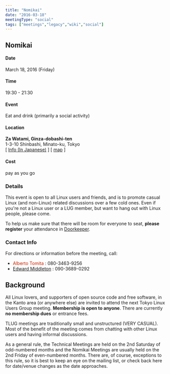 ```yaml
---
title: "Nomikai"
date: "2016-03-18"
meetingType: "social"
tags: ["meetings","legacy","wiki","social"]
---
```


<h2 id="nomikai">Nomikai</h2>
<h4 id="date">Date</h4>
<p>March 18, 2016 (Friday)</p>
<h4 id="time">Time</h4>
<p>19:30 - 21:30</p>
<h4 id="event">Event</h4>
<p>Eat and drink (primarily a social activity)</p>
<h4 id="location">Location</h4>
<p><strong>Za Watami, Ginza-dobashi-ten</strong><br />
1-3-10 Shinbashi, Minato-ku, Tokyo<br />
[ <a href="http://r.gnavi.co.jp/a273568/">Info (In Japanese)</a> ]
[ <a href="http://r.gnavi.co.jp/a273568/map/">map</a> ]</p>
<h4 id="cost">Cost</h4>
<p>pay as you go</p>
<h3 id="details">Details</h3>
<p>This event is open to all Linux users and friends, and is to promote casual Linux (and non-Linux) related discussions over a few cold ones. Even if you're not a Linux user or a LUG member, but want to hang out with Linux people, please come.</p>
<p>To help us make sure that there will be room for everyone to seat, <strong>please register</strong> your attendance in <a href="http://tlug.doorkeeper.jp/">Doorkeeper</a>.</p>
<h3 id="contact_info">Contact Info</h3>
<p>For directions or information before the meeting, call:</p>
<ul>
<li><font color="#CC2200">Alberto Tomita</font> : 080-3463-9256</li>
<li><a href="./Edward_Middleton">Edward Middleton</a> : 090-3689-0292</li>
</ul>

<h2 id="introduction">Background</h2>
<p>All Linux lovers, and supporters of open source code and free software, in the Kanto area (or anywhere else) are invited to attend the next Tokyo Linux Users Group meeting. <b>Membership is open to anyone</b>. There are currently <b>no membership dues</b> or entrance fees.</p>
<p>TLUG meetings are traditionally small and unstructured (VERY CASUAL). Most of the benefit of the meeting comes from chatting with other Linux users and having informal discussions.</p>
<p>As a general rule, the Technical Meetings are held on the 2nd Saturday of odd-numbered months and the Nomikai Meetings are usually held on the 2nd Friday of even-numbered months. There are, of course, exceptions to this rule, so it is best to keep an eye on the mailing list, or check back here for date/venue changes as the date approaches.</p>
